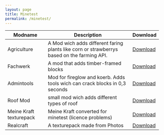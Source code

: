 ```yaml
---
layout: page
title: Minetest
permalink: /minetest/
---
```


| Modname                 | Description                                                                                | Download      |
|-------------------------|--------------------------------------------------------------------------------------------|---------------|
| Agriculture             | A Mod wich adds different faring plants like corn or strawberrys based on the farming API. | [Download]    |
| Fachwerk                | A mod that adds timber-framed blocks                                                       | [Download][1] |
| Admintools              | Mod for fireglow and koerb. Adds tools wich can crack blocks in 0,3 seconds                | [Download][2] |
| Roof Mod                | small mod wich adds different types of roof                                                | [Download][3] |
| Meine Kraft texturepack | Meine Kraft converted for minetest (licence problems)                                      | [Download][4] |
| Realcraft               | A texturepack made from Photos                                                             | [Download][5] |

  [Download]: http://jbbgameich.github.io/file/agriculture.zip
  [1]: hhttps://codeload.github.com/JBBgameich/fachwerk/zip/master
  [2]: http://jbbgameich.github.io/file/admintools.zip
  [3]: http://jbbgameich.github.io/file/roof.zip
  [4]: http://jbbgameich.github.io/file/MeineKraft.zip
  [5]: http://www.mediafire.com/download/v5w4vds6gl09wg4/realcraft.zip
